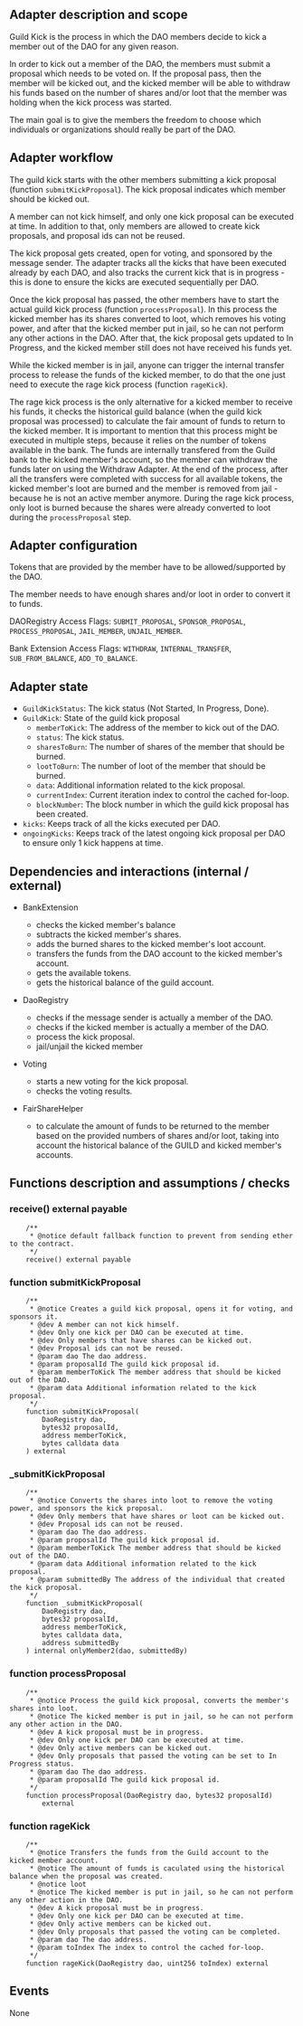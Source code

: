 ## Adapter description and scope

Guild Kick is the process in which the DAO members decide to kick a member out of the DAO for any given reason.

In order to kick out a member of the DAO, the members must submit a proposal which needs to be voted on. If the proposal pass, then the member will be kicked out, and the kicked member will be able to withdraw his funds based on the number of shares and/or loot that the member was holding when the kick process was started.

The main goal is to give the members the freedom to choose which individuals or organizations should really be part of the DAO.

## Adapter workflow

The guild kick starts with the other members submitting a kick proposal (function `submitKickProposal`). The kick proposal indicates which member should be kicked out.

A member can not kick himself, and only one kick proposal can be executed at time. In addition to that, only members are allowed to create kick proposals, and proposal ids can not be reused.

The kick proposal gets created, open for voting, and sponsored by the message sender. The adapter tracks all the kicks that have been executed already by each DAO, and also tracks the current kick that is in progress - this is done to ensure the kicks are executed sequentially per DAO.

Once the kick proposal has passed, the other members have to start the actual guild kick process (function `processProposal`). In this process the kicked member has its shares converted to loot, which removes his voting power, and after that the kicked member put in jail, so he can not perform any other actions in the DAO. After that, the kick proposal gets updated to In Progress, and the kicked member still does not have received his funds yet.

While the kicked member is in jail, anyone can trigger the internal transfer process to release the funds of the kicked member, to do that the one just need to execute the rage kick process (function `rageKick`).

The rage kick process is the only alternative for a kicked member to receive his funds, it checks the historical guild balance (when the guild kick proposal was processed) to calculate the fair amount of funds to return to the kicked member.
It is important to mention that this process might be executed in multiple steps, because it relies on the number of tokens available in the bank. The funds are internally transfered from the Guild bank to the kicked member's account, so the member can withdraw the funds later on using the Withdraw Adapter. At the end of the process, after all the transfers were completed with success for all available tokens, the kicked member's loot are burned and the member is removed from jail - because he is not an active member anymore. During the rage kick process, only loot is burned because the shares were already converted to loot during the `processProposal` step.

## Adapter configuration

Tokens that are provided by the member have to be allowed/supported by the DAO.

The member needs to have enough shares and/or loot in order to convert it to funds.

DAORegistry Access Flags: `SUBMIT_PROPOSAL`, `SPONSOR_PROPOSAL`, `PROCESS_PROPOSAL`, `JAIL_MEMBER`, `UNJAIL_MEMBER`.

Bank Extension Access Flags: `WITHDRAW`, `INTERNAL_TRANSFER`, `SUB_FROM_BALANCE`, `ADD_TO_BALANCE`.

## Adapter state

- `GuildKickStatus`: The kick status (Not Started, In Progress, Done).
- `GuildKick`: State of the guild kick proposal
  - `memberToKick`: The address of the member to kick out of the DAO.
  - `status`: The kick status.
  - `sharesToBurn`: The number of shares of the member that should be burned.
  - `lootToBurn`: The number of loot of the member that should be burned.
  - `data`: Additional information related to the kick proposal.
  - `currentIndex`: Current iteration index to control the cached for-loop.
  - `blockNumber`: The block number in which the guild kick proposal has been created.
- `kicks`: Keeps track of all the kicks executed per DAO.
- `ongoingKicks`: Keeps track of the latest ongoing kick proposal per DAO to ensure only 1 kick happens at time.

## Dependencies and interactions (internal / external)

- BankExtension

  - checks the kicked member's balance
  - subtracts the kicked member's shares.
  - adds the burned shares to the kicked member's loot account.
  - transfers the funds from the DAO account to the kicked member's account.
  - gets the available tokens.
  - gets the historical balance of the guild account.

- DaoRegistry

  - checks if the message sender is actually a member of the DAO.
  - checks if the kicked member is actually a member of the DAO.
  - process the kick proposal.
  - jail/unjail the kicked member

- Voting

  - starts a new voting for the kick proposal.
  - checks the voting results.

- FairShareHelper

  - to calculate the amount of funds to be returned to the member based on the provided numbers of shares and/or loot, taking into account the historical balance of the GUILD and kicked member's accounts.

## Functions description and assumptions / checks

### receive() external payable

```solidity
    /**
     * @notice default fallback function to prevent from sending ether to the contract.
     */
    receive() external payable
```

### function submitKickProposal

```solidity
    /**
     * @notice Creates a guild kick proposal, opens it for voting, and sponsors it.
     * @dev A member can not kick himself.
     * @dev Only one kick per DAO can be executed at time.
     * @dev Only members that have shares can be kicked out.
     * @dev Proposal ids can not be reused.
     * @param dao The dao address.
     * @param proposalId The guild kick proposal id.
     * @param memberToKick The member address that should be kicked out of the DAO.
     * @param data Additional information related to the kick proposal.
     */
    function submitKickProposal(
        DaoRegistry dao,
        bytes32 proposalId,
        address memberToKick,
        bytes calldata data
    ) external
```

### \_submitKickProposal

```solidity
    /**
     * @notice Converts the shares into loot to remove the voting power, and sponsors the kick proposal.
     * @dev Only members that have shares or loot can be kicked out.
     * @dev Proposal ids can not be reused.
     * @param dao The dao address.
     * @param proposalId The guild kick proposal id.
     * @param memberToKick The member address that should be kicked out of the DAO.
     * @param data Additional information related to the kick proposal.
     * @param submittedBy The address of the individual that created the kick proposal.
     */
    function _submitKickProposal(
        DaoRegistry dao,
        bytes32 proposalId,
        address memberToKick,
        bytes calldata data,
        address submittedBy
    ) internal onlyMember2(dao, submittedBy)
```

### function processProposal

```solidity
    /**
     * @notice Process the guild kick proposal, converts the member's shares into loot.
     * @notice The kicked member is put in jail, so he can not perform any other action in the DAO.
     * @dev A kick proposal must be in progress.
     * @dev Only one kick per DAO can be executed at time.
     * @dev Only active members can be kicked out.
     * @dev Only proposals that passed the voting can be set to In Progress status.
     * @param dao The dao address.
     * @param proposalId The guild kick proposal id.
     */
    function processProposal(DaoRegistry dao, bytes32 proposalId)
        external
```

### function rageKick

```solidity
    /**
     * @notice Transfers the funds from the Guild account to the kicked member account.
     * @notice The amount of funds is caculated using the historical balance when the proposal was created.
     * @notice loot
     * @notice The kicked member is put in jail, so he can not perform any other action in the DAO.
     * @dev A kick proposal must be in progress.
     * @dev Only one kick per DAO can be executed at time.
     * @dev Only active members can be kicked out.
     * @dev Only proposals that passed the voting can be completed.
     * @param dao The dao address.
     * @param toIndex The index to control the cached for-loop.
     */
    function rageKick(DaoRegistry dao, uint256 toIndex) external
```

## Events

None
